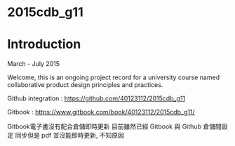 # 2015cdb_g11

# Introduction

March - July 2015

Welcome, this is an ongoing project record for a university course named collaborative product design principles and practices.

Github integration : https://github.com/40123112/2015cdb_g11 

Gitbook : https://www.gitbook.com/book/40123112/2015cdb_g11/

Gitbook電子書沒有配合倉儲即時更新
目前雖然已經 Gitbook 與 Github 倉儲間設定 同步但是 pdf 並沒能即時更新, 不知原因

